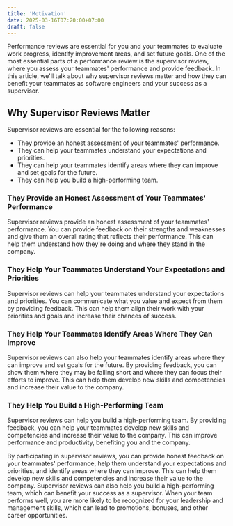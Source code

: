 ```yaml
---
title: 'Motivation'
date: 2025-03-16T07:20:00+07:00
draft: false
---
```


Performance reviews are essential for you and your teammates to evaluate work progress, identify improvement areas, and set future goals. One of the most essential parts of a performance review is the supervisor review, where you assess your teammates' performance and provide feedback. In this article, we'll talk about why supervisor reviews matter and how they can benefit your teammates as software engineers and your success as a supervisor.

## **Why Supervisor Reviews Matter**

Supervisor reviews are essential for the following reasons:

- They provide an honest assessment of your teammates' performance.
- They can help your teammates understand your expectations and priorities.
- They can help your teammates identify areas where they can improve and set goals for the future.
- They can help you build a high-performing team.

### **They Provide an Honest Assessment of Your Teammates' Performance**

Supervisor reviews provide an honest assessment of your teammates' performance. You can provide feedback on their strengths and weaknesses and give them an overall rating that reflects their performance. This can help them understand how they're doing and where they stand in the company.

### **They Help Your Teammates Understand Your Expectations and Priorities**

Supervisor reviews can help your teammates understand your expectations and priorities. You can communicate what you value and expect from them by providing feedback. This can help them align their work with your priorities and goals and increase their chances of success.

### **They Help Your Teammates Identify Areas Where They Can Improve**

Supervisor reviews can also help your teammates identify areas where they can improve and set goals for the future. By providing feedback, you can show them where they may be falling short and where they can focus their efforts to improve. This can help them develop new skills and competencies and increase their value to the company.

### **They Help You Build a High-Performing Team**

Supervisor reviews can help you build a high-performing team. By providing feedback, you can help your teammates develop new skills and competencies and increase their value to the company. This can improve performance and productivity, benefiting you and the company.

By participating in supervisor reviews, you can provide honest feedback on your teammates' performance, help them understand your expectations and priorities, and identify areas where they can improve. This can help them develop new skills and competencies and increase their value to the company. Supervisor reviews can also help you build a high-performing team, which can benefit your success as a supervisor. When your team performs well, you are more likely to be recognized for your leadership and management skills, which can lead to promotions, bonuses, and other career opportunities.
